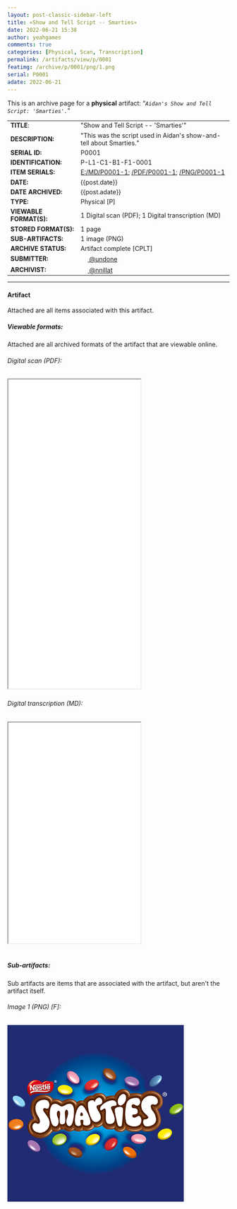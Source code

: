 ```yaml
---
layout: post-classic-sidebar-left
title: «Show and Tell Script -- Smarties»
date: 2022-06-21 15:38
author: yeahgames
comments: true
categories: [Physical, Scan, Transcription]
permalink: /artifacts/view/p/0001
featimg: /archive/p/0001/png/1.png
serial: P0001
adate: 2022-06-21
---
```

<!-- wp:paragraph -->
<p>This is an archive page for a <strong>physical</strong> artifact: “<em><code>Aidan's Show and Tell Script: 'Smarties'.</code></em>”</p>
<!-- /wp:paragraph -->
<table>
    <tr>
        <td><b>TITLE</b>:</td>
        <td>&quot;Show and Tell Script -- &#39;Smarties&#39;&quot;</td>
    </tr>
    <tr>
        <td><b>DESCRIPTION:</b></td>
        <td>"This was the script used in Aidan's show-and-tell about Smarties."</td>
    </tr>
    <tr>
        <td><b>SERIAL ID:</b></td>
        <td>P0001</td>
    </tr>
    <tr>
        <td><b>IDENTIFICATION:</b></td>
        <td>P-L1-C1-B1-F1-0001</td>
    </tr>
    <tr>
        <td><b>ITEM SERIALS:</b></td>
        <td><a href="//archive2.yeahgames.net/c/artifacts/p/0001/md/1">E:/MD/P0001-1</a>; <a href="/archive/p/0001/pdf/1.pdf">/PDF/P0001-1</a>; <a href="/archive/p/0001/png/1.png">/PNG/P0001-1</a> </td>
    </tr>
    <tr>
        <td><b>DATE:</b></td>
        <td>{{post.date}}</td>
    </tr>
    <tr>
        <td><b>DATE ARCHIVED:</b></td>
        <td>{{post.adate}}</td>
    </tr>
    <tr>
        <td><b>TYPE:</b></td>
        <td>Physical [P]</td>
    </tr>
    <tr>
        <td><b>VIEWABLE FORMAT(S):</b></td>
        <td>1 Digital scan (PDF); 1 Digital transcription (MD)</td>
    </tr>
    <tr>
        <td><b>STORED FORMAT(S):</b></td>
        <td>1 page</td>
    </tr>
    <tr>
        <td><b>SUB-ARTIFACTS:</b></td>
        <td>1 image (PNG)</td>
    </tr>
        <tr>
        <td><b>ARCHIVE STATUS:</b></td>
        <td>Artifact complete [CPLT]</td>
    </tr>
    <tr>
        <td><b>SUBMITTER:</b></td>
        <td><a href="//members.yeahgames.net/@undone"><img src="https://cdn.yeahgames.net/img/members/profile/default/@undone.png" height="16" width="16"> @undone</a></td>
    </tr>
    <tr>
        <td><b>ARCHIVIST:</b></td>
        <td><a href="//members.yeahgames.net/@nnillat"><img src="https://cdn.yeahgames.net/img/members/profile/default/@nnillat.png" height="16" width="16"> @nnillat</a></td>
    </tr>
</table>
<hr/>

<h4>Artifact</h4>
Attached are all items associated with this artifact. 
<h5>Viewable formats:</h5>
Attached are all archived formats of the artifact that are viewable online.
<h6>Digital scan (PDF):</h6>
<iframe src="/archive/p/0001/pdf/1.pdf" height="700px"></iframe>
<h6>Digital transcription (MD):</h6>
<iframe src="//archive2.yeahgames.net/c/artifacts/p/0001/md/1" style="max-height: 700px; height: 500px"></iframe>
<br>
<br>
<h5>Sub-artifacts:</h5>
Sub artifacts are items that are associated with the artifact, but aren't the artifact itself.
<h6>Image 1 (PNG) [F]:</h6>
<img src="/archive/p/0001/png/1.png">